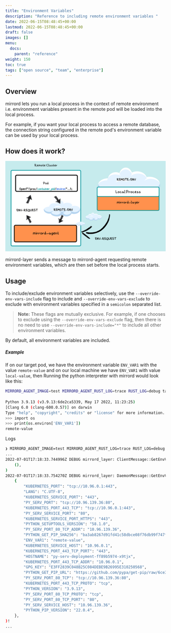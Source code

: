 ```yaml
---
title: "Environment Variables"
description: "Reference to including remote environment variables "
date: 2022-06-15T08:48:45+00:00
lastmod: 2022-06-15T08:48:45+00:00
draft: false
images: []
menu:
  docs:
    parent: "reference"
weight: 150
toc: true
tags: ["open source", "team", "enterprise"]
---
```


## Overview

mirrord lets you run a local process in the context of remote environment i.e. environment variables present in the
remote pod will be loaded into the local process.

For example, if you want your local process to access a remote database, the connection string configured in the remote pod's environment variable can be used by your local process.

## How does it work?

![mirrord - fileops](/reference/env/mirrord-env-vars.png)

mirrord-layer sends a message to mirrord-agent requesting remote environment variables, which are then set before the local process starts.

## Usage

To include/exclude environment variables selectively, use the `--override-env-vars-include` flag to include and `--override-env-vars-exclude` to exclude with environment variables specified in a `semicolon` separated list.

> **Note:** These flags are mutually exclusive. For example, if one chooses to exclude using the
> `--override-env-vars-exclude` flag, then there is no need to use `--override-env-vars-include="*"` to include all
> other environment variables.

By default, all environment variables are included.

##### Example

If on our target pod, we have the environment variable `ENV_VAR1` with the value `remote-value` and on our local
machine we have `ENV_VAR1` with value `local-value`, then Running the python interpreter with mirrord would look like
this:

```bash
MIRRORD_AGENT_IMAGE=test MIRRORD_AGENT_RUST_LOG=trace RUST_LOG=debug target/debug/mirrord exec -c --target pod/py-serv-deployment-ff89b5974-x9tjx python3

Python 3.9.13 (v3.9.13:6de2ca5339, May 17 2022, 11:23:25)
[Clang 6.0 (clang-600.0.57)] on darwin
Type "help", "copyright", "credits" or "license" for more information.
>>> import os
>>> print(os.environ['ENV_VAR1'])
remote-value
```

Logs

```bash
❯ MIRRORD_AGENT_IMAGE=test MIRRORD_AGENT_RUST_LOG=trace RUST_LOG=debug target/debug/mirrord exec -c --target pod/py-serv-deployment-ff89b5974-x9tjx python3
...
2022-07-01T17:18:33.744996Z DEBUG mirrord_layer: ClientMessage::GetEnvVarsRequest codec_result Ok(
    (),
)
2022-07-01T17:18:33.754270Z DEBUG mirrord_layer: DaemonMessage::GetEnvVarsResponse Ok(
    {
        "KUBERNETES_PORT": "tcp://10.96.0.1:443",
        "LANG": "C.UTF-8",
        "KUBERNETES_SERVICE_PORT": "443",
        "PY_SERV_PORT": "tcp://10.96.139.36:80",
        "KUBERNETES_PORT_443_TCP": "tcp://10.96.0.1:443",
        "PY_SERV_SERVICE_PORT": "80",
        "KUBERNETES_SERVICE_PORT_HTTPS": "443",
        "PYTHON_SETUPTOOLS_VERSION": "58.1.0",
        "PY_SERV_PORT_80_TCP_ADDR": "10.96.139.36",
        "PYTHON_GET_PIP_SHA256": "ba3ab8267d91fd41c58dbce08f76db99f747f716d85ce1865813842bb035524d",
        "ENV_VAR1": "remote-value",
        "KUBERNETES_SERVICE_HOST": "10.96.0.1",
        "KUBERNETES_PORT_443_TCP_PORT": "443",
        "HOSTNAME": "py-serv-deployment-ff89b5974-x9tjx",
        "KUBERNETES_PORT_443_TCP_ADDR": "10.96.0.1",
        "GPG_KEY": "E3FF2839C048B25C084DEBE9B26995E310250568",
        "PYTHON_GET_PIP_URL": "https://github.com/pypa/get-pip/raw/6ce3639da143c5d79b44f94b04080abf2531fd6e/public/get-pip.py",
        "PY_SERV_PORT_80_TCP": "tcp://10.96.139.36:80",
        "KUBERNETES_PORT_443_TCP_PROTO": "tcp",
        "PYTHON_VERSION": "3.9.13",
        "PY_SERV_PORT_80_TCP_PROTO": "tcp",
        "PY_SERV_PORT_80_TCP_PORT": "80",
        "PY_SERV_SERVICE_HOST": "10.96.139.36",
        "PYTHON_PIP_VERSION": "22.0.4",
    },
)!
...
```
